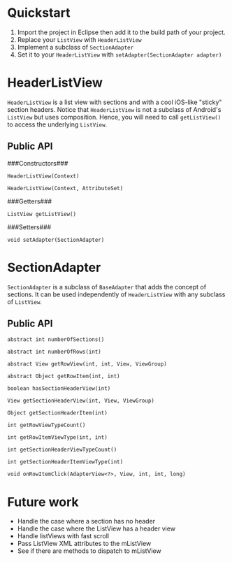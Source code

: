 Quickstart
==========

  1. Import the project in Eclipse then add it to the build path of your project.
  2. Replace your `ListView` with `HeaderListView`
  3. Implement a subclass of `SectionAdapter`
  4. Set it to your `HeaderListView` with `setAdapter(SectionAdapter adapter)`

HeaderListView
==============

`HeaderListView` is a list view with sections and with a cool iOS-like "sticky" section headers. Notice that `HeaderListView` is not a subclass of Android's `ListView` but uses composition. Hence, you will need to call `getListView()` to access the underlying `ListView`. 


Public API
----------

###Constructors###

`HeaderListView(Context)`

`HeaderListView(Context, AttributeSet)`

###Getters###

`ListView getListView()`

###Setters###

`void setAdapter(SectionAdapter)`

SectionAdapter
==============

`SectionAdapter` is a subclass of `BaseAdapter` that adds the concept of sections. It can be used independently of `HeaderListView` with any subclass of `ListView`.

Public API
----------

`abstract int numberOfSections()`

`abstract int numberOfRows(int)`

`abstract View getRowView(int, int, View, ViewGroup)`

`abstract Object getRowItem(int, int)`

`boolean hasSectionHeaderView(int)`

`View getSectionHeaderView(int, View, ViewGroup)`

`Object getSectionHeaderItem(int)`

`int getRowViewTypeCount()`

`int getRowItemViewType(int, int)`

`int getSectionHeaderViewTypeCount()`

`int getSectionHeaderItemViewType(int)`

`void onRowItemClick(AdapterView<?>, View, int, int, long)`

Future work
===========

  - Handle the case where a section has no header
  - Handle the case where the ListView has a header view
  - Handle listViews with fast scroll
  - Pass ListView XML attributes to the mListView
  - See if there are methods to dispatch to mListView

